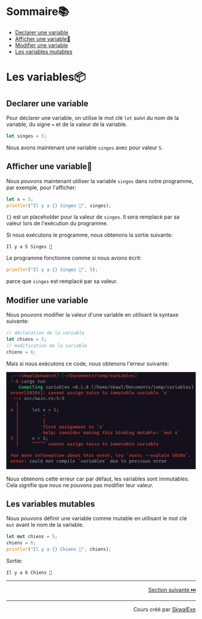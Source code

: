 # Sommaire📚

- [Declarer une variable](#declarer-une-variable)
- [Afficher une variable💬](#afficher-une-variable)
- [Modifier une variable](#modifier-une-variable)
- [Les variables mutables](#les-variables-mutables)

# Les variables📦

## Declarer une variable

Pour déclarer une variable, on utilise le mot clé `let` suivi du nom de la variable, du signe `=` et de la valeur de la variable.

```rust
let singes = 5;
```

Nous avons maintenant une variable  `singes` avec pour valeur `5`.

## Afficher une variable💬

Nous pouvons maintenant utiliser la variable `singes` dans notre programme, par exemple, pour l'afficher:

```rust
let x = 5;
println!("Il y a {} Singes 🐒", singes);
```

`{}` est un placeholder pour la valeur de `singes`. Il sera remplacé par sa valeur lors de l'exécution du programme.

Si nous exécutons le programme, nous obtenons la sortie suivante:

```
Il y a 5 Singes 🐒
```

Le programme fonctionne comme si nous avions écrit:

```rust
println!("Il y a {} Singes 🐒", 5);
```

parce que `singes` est remplacé par sa valeur.

## Modifier une variable

Nous pouvons modifier la valeur d'une variable en utilisant la syntaxe suivante:

```rust 
// déclaration de la variable
let chiens = 5;
// modification de la variable
chiens = 6;
```

Mais si nous exécutons ce code, nous obtenons l'erreur suivante:

![](1.png)

Nous obtenons cette erreur car par défaut, les variables sont immutables. Cela signifie que nous ne pouvons pas modifier leur valeur.

## Les variables mutables

Nous pouvons définir une variable comme mutable en utilisant le mot clé `mut` avant le nom de la variable.

```rust
let mut chiens = 5;
chiens = 6;
println!("Il y a {} Chiens 🐶", chiens);
```

Sortie:

```
Il y a 6 Chiens 🐶
```

---

<p align="right"><a href="../les-types-de-donnees">Section suivante ⏭️</a></p>

---

<p align="right">Cours créé par <a href="https://github.com/SkwalExe/" target="_blank">SkwalExe</a></p>